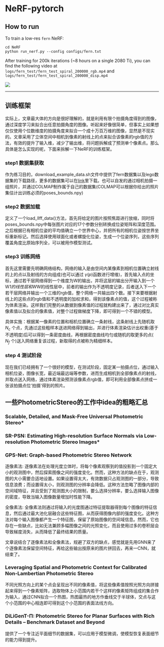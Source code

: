 # NeRF-pytorch
## How to run

To train a low-res `fern` NeRF:
```
cd NeRF
python run_nerf.py --config configs/fern.txt
```
After training for 200k iterations (~8 hours on a single 2080 Ti), you can find the following video at `logs/fern_test/fern_test_spiral_200000_rgb.mp4` and `logs/fern_test/fern_test_spiral_200000_disp.mp4`

![](https://user-images.githubusercontent.com/7057863/78473081-58ea1600-7770-11ea-92ce-2bbf6a3f9add.gif)

---

## 训练框架

实际上，文章最大体的方向是很好理解的，就是利用有限个拍摄角度得到的图像，通过深度学习来拟合出任意拍摄角度的图像。听起来好像很简单，但事实上如果想仅仅使用个位数维度的拍摄角度来拟合一个成十万百万维的图像，显然是不现实的。文章采用了立体空间中相机到像素的射线上的点来拟合该像素的rgb值的方法，有效的提升了输入维，减少了输出维，将问题拆解成了预测单个像素点。那么具体是怎么实现的呢，下面来拆解一下NeRF的训练框架。

### step1 数据集获取

作为练习目的，download_example_data.sh文件中提供了fern数据集以及lego数据集的下载路径，更多的数据集可以在[link](https://drive.google.com/drive/folders/128yBriW1IG_3NJ5Rp7APSTZsJqdJdfc1)里下载。也可以自发的通过相机拍摄一组照片，并通过COLMAP制作属于自己的数据集(COLMAP可以根据你给出的照片集估计出训练必须的poses_bounds.npy)

### step2 数据加载

定义了一个load_llff_data()方法，首先将给定的图片按照焦距进行放缩，同时将poses_bounds.npy中每张图片对应的17个参数分别转换成位姿矩阵和深度范围。之后根据已有相机位姿的平均值确立一个世界中心，并把所有的相机位姿按世界坐标重新标记。然后选择使用球面化或者螺旋化位姿，生成一个位姿序列，这些序列覆盖角度比原始序列全，可以被用作模型测试。

### step3 训练网络

首先这里需要先明确网络结构，网络的输入是由空间内某像素到相机位置确立射线的上的点以及射线的方向组成(也可以通过 $\gamma(p)$函数进行增维)，首先输入点的坐标，通过若干层网络得到一个维度为W的输出，并将这层的输出分开输入到一个W*1的线性层和W*W的线性层中，前者的输出作为不透明度记录，后者送入下一个若干层网络并输出一个三维的rgb值，整个网络一共输出四个数。接下来要根据射线上的这些点的rgb值和不透明度的加权求和，得到该像素点的值，这个过程被称为体素渲染。这样我们完整的从数据到像素值的过程就构建出来了，通过对比真实像素值以及拟合的像素值，对整个过程做梯度下降，即可得到一个不错的模型。

具体实施：根据某一像素的位置和相机位置确立一条射线，这条射线上先随机取 $N_c$ 个点，先通过这些粗样本送进网络得到输出，并进行体素渲染估计出权重(基于不透明度)后可以得到一条密度曲线，再根据密度曲线均匀或随机的取更多的点( $N_f$ 个)送入网络重复该过程，新取得的点被称为精细样本。

### step 4 测试阶段

现在我们已经拥有了一个很好的模型，在测试阶段，固定某一拍摄点位，通过输入相机位姿，图像长宽，最近端最远端等参数，进而生成相机到全部像素点的射线，并取点送入网络，通过体素渲染预测该像素点rgb值，即可利用全部像素点拼成一张该拍摄点位'拍摄'得到的照片。

## 一些PhotometricStereo的工作中idea的粗略汇总

### Scalable, Detailed, and Mask-Free Universal Photometric Stereo*

### SR-PSN: Estimating High-resolution Surface Normals via Low-resolution Photometric Stereo Images*

### GPS-Net: Graph-based Photometric Stereo Network

逐像素法: 逐像素法在处理光度立体时，将每个像素观察到的值投影到一个固定大小的观测图中，然后探索图像之间的强度变化。然而，这种方法的缺点在于，观测图的大小需要合适地设置。如果设置得太大，有效数据只占观测图的一部分，导致信息浪费；而设置得太小，则观测图的分辨率会降低。这种方法忽略了图像内部的空间域特征，并且受到了观测图大小的限制，要么选择分辨率，要么选择输入图像的密度，导致当输入图像数量增加时性能下降。

全像素法: 全像素法则通过将输入的光度图通过特征提取器得到每个图像的特征信息，然后通过最大池化层融合这些特征图，从而获得图像内部的强度变化。这种方法对每个输入图像都产生一个特征图，保留了原始图像的空间域信息。然而，它也存在一些缺点，比如无法兼顾多幅图像之间的光照变化，而且使用过多的卷积层会导致梯度消失，从而降低了最终结果的质量。

文章说结合了逐像素法和全像素法，规避了双方的缺点，感觉就是先用GNN来了个逐像素法保留空间特征，再给这些输出按原来的图片拼回去，再来一CNN，就结束了。

### Leveraging Spatial and Photometric Context for Calibrated Non-Lambertian Photometric Stereo

不同光照方向上的某个点会呈现出不同的像素值，将这些像素值按照光照方向拼接起来得到一个像素矩阵，选取物体上小范围内若干个这样的像素矩阵组成的集合作为输入，通过CNN拟合一个热图，热图最热的地方作垂线交于半球体，交点与这个小范围的中心相连即可得到这个小范围的表面法线方向。

### DiLiGenT-Π: Photometric Stereo for Planar Surfaces with Rich Details – Benchmark Dataset and Beyond

提供了一个专注近平面细节的数据集，可以应用于模型微调，使模型恢复表面细节的能力得到提升。













